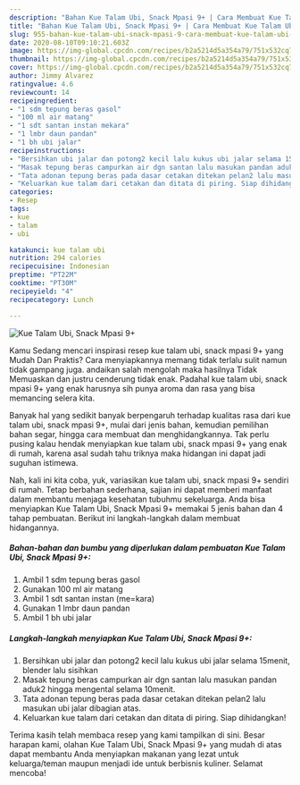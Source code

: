 ```yaml
---
description: "Bahan Kue Talam Ubi, Snack Mpasi 9+ | Cara Membuat Kue Talam Ubi, Snack Mpasi 9+ Yang Enak Dan Lezat"
title: "Bahan Kue Talam Ubi, Snack Mpasi 9+ | Cara Membuat Kue Talam Ubi, Snack Mpasi 9+ Yang Enak Dan Lezat"
slug: 955-bahan-kue-talam-ubi-snack-mpasi-9-cara-membuat-kue-talam-ubi-snack-mpasi-9-yang-enak-dan-lezat
date: 2020-08-10T09:10:21.603Z
image: https://img-global.cpcdn.com/recipes/b2a5214d5a354a79/751x532cq70/kue-talam-ubi-snack-mpasi-9-foto-resep-utama.jpg
thumbnail: https://img-global.cpcdn.com/recipes/b2a5214d5a354a79/751x532cq70/kue-talam-ubi-snack-mpasi-9-foto-resep-utama.jpg
cover: https://img-global.cpcdn.com/recipes/b2a5214d5a354a79/751x532cq70/kue-talam-ubi-snack-mpasi-9-foto-resep-utama.jpg
author: Jimmy Alvarez
ratingvalue: 4.6
reviewcount: 14
recipeingredient:
- "1 sdm tepung beras gasol"
- "100 ml air matang"
- "1 sdt santan instan mekara"
- "1 lmbr daun pandan"
- "1 bh ubi jalar"
recipeinstructions:
- "Bersihkan ubi jalar dan potong2 kecil lalu kukus ubi jalar selama 15menit, blender lalu sisihkan"
- "Masak tepung beras campurkan air dgn santan lalu masukan pandan aduk2 hingga mengental selama 10menit."
- "Tata adonan tepung beras pada dasar cetakan ditekan pelan2 lalu masukan ubi jalar dibagian atas."
- "Keluarkan kue talam dari cetakan dan ditata di piring. Siap dihidangkan!"
categories:
- Resep
tags:
- kue
- talam
- ubi

katakunci: kue talam ubi 
nutrition: 294 calories
recipecuisine: Indonesian
preptime: "PT22M"
cooktime: "PT30M"
recipeyield: "4"
recipecategory: Lunch

---
```



![Kue Talam Ubi, Snack Mpasi 9+](https://img-global.cpcdn.com/recipes/b2a5214d5a354a79/751x532cq70/kue-talam-ubi-snack-mpasi-9-foto-resep-utama.jpg)

Kamu Sedang mencari inspirasi resep kue talam ubi, snack mpasi 9+ yang Mudah Dan Praktis? Cara menyiapkannya memang tidak terlalu sulit namun tidak gampang juga. andaikan salah mengolah maka hasilnya Tidak Memuaskan dan justru cenderung tidak enak. Padahal kue talam ubi, snack mpasi 9+ yang enak harusnya sih punya aroma dan rasa yang bisa memancing selera kita.

Banyak hal yang sedikit banyak berpengaruh terhadap kualitas rasa dari kue talam ubi, snack mpasi 9+, mulai dari jenis bahan, kemudian pemilihan bahan segar, hingga cara membuat dan menghidangkannya. Tak perlu pusing kalau hendak menyiapkan kue talam ubi, snack mpasi 9+ yang enak di rumah, karena asal sudah tahu triknya maka hidangan ini dapat jadi suguhan istimewa.




Nah, kali ini kita coba, yuk, variasikan kue talam ubi, snack mpasi 9+ sendiri di rumah. Tetap berbahan sederhana, sajian ini dapat memberi manfaat dalam membantu menjaga kesehatan tubuhmu sekeluarga. Anda bisa menyiapkan Kue Talam Ubi, Snack Mpasi 9+ memakai 5 jenis bahan dan 4 tahap pembuatan. Berikut ini langkah-langkah dalam membuat hidangannya.

<!--inarticleads1-->

##### Bahan-bahan dan bumbu yang diperlukan dalam pembuatan Kue Talam Ubi, Snack Mpasi 9+:

1. Ambil 1 sdm tepung beras gasol
1. Gunakan 100 ml air matang
1. Ambil 1 sdt santan instan (me=kara)
1. Gunakan 1 lmbr daun pandan
1. Ambil 1 bh ubi jalar




<!--inarticleads2-->

##### Langkah-langkah menyiapkan Kue Talam Ubi, Snack Mpasi 9+:

1. Bersihkan ubi jalar dan potong2 kecil lalu kukus ubi jalar selama 15menit, blender lalu sisihkan
1. Masak tepung beras campurkan air dgn santan lalu masukan pandan aduk2 hingga mengental selama 10menit.
1. Tata adonan tepung beras pada dasar cetakan ditekan pelan2 lalu masukan ubi jalar dibagian atas.
1. Keluarkan kue talam dari cetakan dan ditata di piring. Siap dihidangkan!




Terima kasih telah membaca resep yang kami tampilkan di sini. Besar harapan kami, olahan Kue Talam Ubi, Snack Mpasi 9+ yang mudah di atas dapat membantu Anda menyiapkan makanan yang lezat untuk keluarga/teman maupun menjadi ide untuk berbisnis kuliner. Selamat mencoba!
